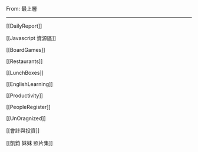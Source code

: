 From: 最上層

---

[[DailyReport]]

[[Javascript 資源區]]

[[BoardGames]]

[[Restaurants]]

[[LunchBoxes]]

[[EnglishLearning]]

[[Productivity]]

[[PeopleRegister]]

[[UnOragnized]]

[[會計與投資]]

[[凱鈞 妹妹 照片集]]

